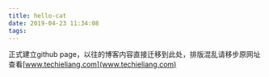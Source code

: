 ```yaml
---
title: hello-cat
date: 2019-04-23 11:34:08
tags:
---
```

正式建立github page，以往的博客内容直接迁移到此处，排版混乱请移步原网址查看[www.techieliang.com](www.techieliang.com)